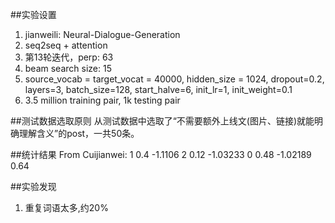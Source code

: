 ##实验设置
1. jianweili: Neural-Dialogue-Generation 
2. seq2seq + attention
3. 第13轮迭代，perp: 63 
4. beam search size: 15
5. source_vocab = target_vocat = 40000, hidden_size = 1024, dropout=0.2, layers=3, batch_size=128, start_halve=6, init_lr=1, init_weight=0.1
6. 3.5 million training pair, 1k testing pair

##测试数据选取原则
从测试数据中选取了“不需要额外上线文(图片、链接)就能明确理解含义”的post，一共50条。

##统计结果
From Cuijianwei:
1  0.4 -1.1106
2  0.12 -1.03233
0  0.48 -1.02189
0.64


##实验发现
1. 重复词语太多,约20%

